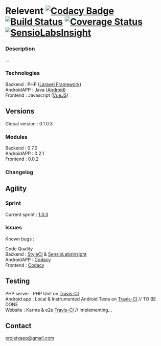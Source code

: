 Relevent [![Codacy Badge](https://api.codacy.com/project/badge/Grade/464039e29eb04025aa5495982e0f0165)](https://www.codacy.com/app/paul.bouquet/ProjetX?utm_source=github.com&utm_medium=referral&utm_content=Herklos/ProjetX&utm_campaign=badger) [![Build Status](https://travis-ci.org/Herklos/ProjetX.png)](https://travis-ci.org/Herklos/ProjetX) [![Coverage Status](https://coveralls.io/repos/github/Herklos/ProjetX/badge.svg?branch=master)](https://coveralls.io/github/Herklos/ProjetX?branch=master) [![SensioLabsInsight](https://insight.sensiolabs.com/projects/7fb64c6d-d71e-4e1c-a289-3aaaa565d219/mini.png)](https://insight.sensiolabs.com/projects/7fb64c6d-d71e-4e1c-a289-3aaaa565d219)
============================
### Description
... <br>

### Technologies
Backend : PHP ([Laravel Framework](https://laravel.com))<br>
AndroidAPP : Java ([Android](https://developer.android.com))<br>
Frontend : Javascript ([VueJS](https://vuejs.org))<br>

Versions
------------
Global version : 0.1.0.3

### Modules
Backend : 0.7.0 <br>
AndroidAPP : 0.2.1 <br>
Frontend : 0.0.2 <br>

### Changelog

Agility
------------

### Sprint
Current sprint  : [1.0.3](https://zube.io/herklos/projectx/w/workspace-1/sprintboard?where%5Bsprint_id%5D=17485)<br>


### Issues
Known bugs  :<br>

Code Quality <br>
Backend : [StyleCI](https://styleci.io/repos/96699711) & [SensioLabsInsight](https://insight.sensiolabs.com/projects/7fb64c6d-d71e-4e1c-a289-3aaaa565d219)<br>
AndroidAPP : [Codacy](https://www.codacy.com/app/paul.bouquet/ProjetX)<br>
Frontend : [Codacy](https://www.codacy.com/app/paul.bouquet/ProjetX)<br>

Testing
------------
PHP server : PHP Unit on [Travis-CI](https://travis-ci.org/Herklos/ProjetX) <br>
Android app : Local & Instrumented Android Tests on [Travis-CI](https://travis-ci.org/Herklos/ProjetX) // TO BE DONE <br>
Website : Karma & e2e [Travis-CI](https://travis-ci.org/Herklos/ProjetX) // Implementing...

Contact
------------
projetxapp@gmail.com
